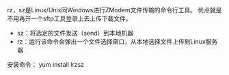 rz，sz是Linux/Unix同Windows进行ZModem文件传输的命令行工具。
优点就是不用再开一个sftp工具登录上去上传下载文件。

- sz：将选定的文件发送（send）到本地机器
- rz：运行该命令会弹出一个文件选择窗口，从本地选择文件上传到Linux服务器

安装命令：
yum install lrzsz